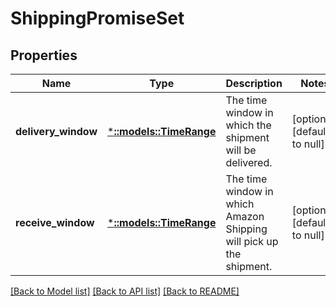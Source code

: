 # ShippingPromiseSet

## Properties
Name | Type | Description | Notes
------------ | ------------- | ------------- | -------------
**delivery_window** | [***::models::TimeRange**](TimeRange.md) | The time window in which the shipment will be delivered. | [optional] [default to null]
**receive_window** | [***::models::TimeRange**](TimeRange.md) | The time window in which Amazon Shipping will pick up the shipment. | [optional] [default to null]

[[Back to Model list]](../README.md#documentation-for-models) [[Back to API list]](../README.md#documentation-for-api-endpoints) [[Back to README]](../README.md)


